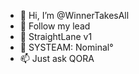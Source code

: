 - 👋 Hi, I’m @WinnerTakesAll
- 👀 Follow my lead
- 🌱 StraightLane v1 
- 💞️ SYSTEAM: Nominal° 
- 📫 Just ask QORA

<!---
WinnerTakesAll/WinnerTakesAll is a ✨ special ✨ repository because its `README.md` (this file) appears on your GitHub profile.
You can click the Preview link to take a look at your changes.
--->
